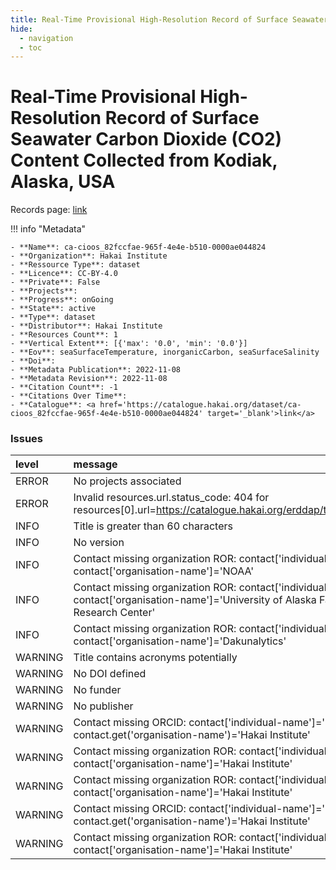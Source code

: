 ```yaml
---
title: Real-Time Provisional High-Resolution Record of Surface Seawater Carbon Dioxide (CO2) Content Collected from Kodiak, Alaska, USA
hide:
  - navigation
  - toc
---
```


# Real-Time Provisional High-Resolution Record of Surface Seawater Carbon Dioxide (CO2) Content Collected from Kodiak, Alaska, USA

Records page: <a href='https://catalogue.hakai.org/dataset/ca-cioos_82fccfae-965f-4e4e-b510-0000ae044824' target='_blank'>link</a>

<div id='map'></div>

!!! info "Metadata"
    
    - **Name**: ca-cioos_82fccfae-965f-4e4e-b510-0000ae044824 
    - **Organization**: Hakai Institute 
    - **Ressource Type**: dataset 
    - **Licence**: CC-BY-4.0 
    - **Private**: False 
    - **Projects**:  
    - **Progress**: onGoing 
    - **State**: active 
    - **Type**: dataset 
    - **Distributor**: Hakai Institute 
    - **Resources Count**: 1 
    - **Vertical Extent**: [{'max': '0.0', 'min': '0.0'}] 
    - **Eov**: seaSurfaceTemperature, inorganicCarbon, seaSurfaceSalinity 
    - **Doi**:  
    - **Metadata Publication**: 2022-11-08 
    - **Metadata Revision**: 2022-11-08 
    - **Citation Count**: -1 
    - **Citations Over Time**:  
    - **Catalogue**: <a href='https://catalogue.hakai.org/dataset/ca-cioos_82fccfae-965f-4e4e-b510-0000ae044824' target='_blank'>link</a> 

### Issues

| level   | message                                                                                                                                                            |
|:--------|:-------------------------------------------------------------------------------------------------------------------------------------------------------------------|
| ERROR   | No projects associated                                                                                                                                             |
| ERROR   | Invalid resources.url.status_code: 404 for resources[0].url=https://catalogue.hakai.org/erddap/tabledap/KodiakBoL5min.html                                         |
| INFO    | Title is greater than 60 characters                                                                                                                                |
| INFO    | No version                                                                                                                                                         |
| INFO    | Contact missing organization ROR:  contact['individual-name']='' contact['organisation-name']='NOAA'                                                               |
| INFO    | Contact missing organization ROR:  contact['individual-name']='' contact['organisation-name']='University of Alaska Fairbanks Ocean Acidification Research Center' |
| INFO    | Contact missing organization ROR:  contact['individual-name']='' contact['organisation-name']='Dakunalytics'                                                       |
| WARNING | Title contains acronyms potentially                                                                                                                                |
| WARNING | No DOI defined                                                                                                                                                     |
| WARNING | No funder                                                                                                                                                          |
| WARNING | No publisher                                                                                                                                                       |
| WARNING | Contact missing ORCID: contact['individual-name']='Evans, Wiley' contact.get('organisation-name')='Hakai Institute'                                                |
| WARNING | Contact missing organization ROR:  contact['individual-name']='Evans, Wiley' contact['organisation-name']='Hakai Institute'                                        |
| WARNING | Contact missing organization ROR:  contact['individual-name']='' contact['organisation-name']='Hakai Institute'                                                    |
| WARNING | Contact missing ORCID: contact['individual-name']='Evans, Wiley' contact.get('organisation-name')='Hakai Institute'                                                |
| WARNING | Contact missing organization ROR:  contact['individual-name']='Evans, Wiley' contact['organisation-name']='Hakai Institute'                                        |

<script>
   document.addEventListener("DOMContentLoaded", function() {
    var map = L.map('map').setView([51.505, -125.09], 5);
    L.tileLayer('https://tile.openstreetmap.org/{z}/{x}/{y}.png', {
        maxZoom: 19,
        attribution: '&copy; <a href="http://www.openstreetmap.org/copyright">OpenStreetMap</a>'
    }).addTo(map);
    var geojsonFeature = {
        "type": "Feature",
        "properties": {
            "name" : "Real-Time Provisional High-Resolution Record of Surface Seawater Carbon Dioxide (CO2) Content Collected from Kodiak, Alaska, USA"
        },
        "geometry": {'type': 'Point', 'coordinates': [-152.41, 57.79]}
    }
    L.geoJSON(geojsonFeature).addTo(map);
   })
</script>